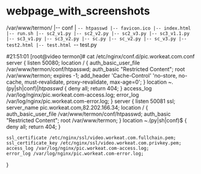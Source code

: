 # webpage_with_screenshots
/var/www/termon/
|-- conf
|   `-- htpasswd
|-- favicon.ico
|-- index.html
|-- run.sh
|-- sc2_v1.py
|-- sc2_v2.py
|-- sc2_v3.py
|-- sc3_v1.1.py
|-- sc3_v1.py
|-- sc3_v2.py
|-- sc.py
|-- sc_v2.py
|-- sc_v3.py
|-- test2.html
|-- test.html
`-- test.py

#21:51:01 [root@video termon]# cat /etc/nginx/conf.d/pic.workeat.com.conf
server {
    listen 50080;
    location / {
        auth_basic_user_file /var/www/termon/conf/htpasswd;
        auth_basic "Restricted Content";
        root /var/www/termon;
        expires           -1;
        add_header 'Cache-Control' 'no-store, no-cache, must-revalidate, proxy-revalidate, max-age=0';
    }
    location ~\.(py|sh|conf)$|htpasswd$ {
        deny all;
        return 404;
    }
    access_log /var/log/nginx/pic.workeat.com-access.log;
    error_log /var/log/nginx/pic.workeat.com-error.log;
}
server {
    listen          50081 ssl;
    server_name     pic.workeat.com,82.202.166.34;
    location / {
        auth_basic_user_file /var/www/termon/conf/htpasswd;
        auth_basic "Restricted Content";
        root /var/www/termon;
    }
    location ~\.(py|sh|conf)$ {
        deny all;
        return 404;
    }


    ssl_certificate /etc/nginx/ssl/video.workeat.com.fullchain.pem;
    ssl_certificate_key /etc/nginx/ssl/video.workeat.com.privkey.pem;
    access_log /var/log/nginx/pic.workeat.com-access.log;
    error_log /var/log/nginx/pic.workeat.com-error.log;
}
